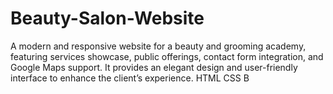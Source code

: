 # Beauty-Salon-Website
A modern and responsive website for a beauty and grooming academy, featuring services showcase, public offerings, contact form integration, and Google Maps support. It provides an elegant design and user-friendly interface to enhance the client’s experience.  HTML CSS B
